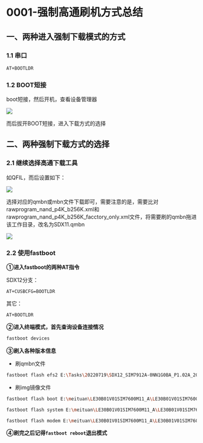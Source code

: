 # 0001-强制高通刷机方式总结

## 一、两种进入强制下载模式的方式

### 1.1 串口

```bash
AT+BOOTLDR
```

### 1.2 BOOT短接

boot短接，然后开机，查看设备管理器

![](https://wjx-pic.oss-cn-hangzhou.aliyuncs.com/images/%E5%B1%8F%E5%B9%95%E6%88%AA%E5%9B%BE%202022-07-20%20090512.png)

而后拔开BOOT短接，进入下载方式的选择

## 二、两种强制下载方式的选择

### 2.1 继续选择高通下载工具

如QFIL，而后设置如下：

![](https://wjx-pic.oss-cn-hangzhou.aliyuncs.com/images/%E5%B1%8F%E5%B9%95%E6%88%AA%E5%9B%BE%202022-07-20%20090754.png)

选择对应的qmbn或mbn文件下载即可，需要注意的是，需要比对rawprogram_nand_p4K_b256K.xml和rawprogram_nand_p4K_b256K_facctory_only.xml文件，将需要刷的qmbn拖进该工作目录，改名为SDX11.qmbn

![](https://wjx-pic.oss-cn-hangzhou.aliyuncs.com/images/%E5%B1%8F%E5%B9%95%E6%88%AA%E5%9B%BE%202022-07-20%20090958.png)

### 2.2 使用fastboot

**①进入fastboot的两种AT指令**

SDX12分支：

`AT+CUSBCFG=BOOTLDR`

其它：

`AT+BOOTLDR`

**②进入终端模式，首先查询设备连接情况**

```bash
fastboot devices
```

**③刷入各种版本信息**

- 刷qmbn文件

```bash
fastboot flash efs2 E:\Tasks\20220719\SDX12_SIM7912A-0NN1G0BA_P1.02A_20220527.qmbn
```

- 刷img镜像文件

```bash
fastboot flash boot E:\meituan\LE30B01V01SIM7600M11_A\LE30B01V01SIM7600M11_A\boot.img
```

```bash
fastboot flash system E:\meituan\LE30B01V01SIM7600M11_A\LE30B01V01SIM7600M11_A\system.img
```

```bash
fastboot flash modem E:\meituan\LE30B01V01SIM7600M11_A\LE30B01V01SIM7600M11_A\modem.img
```

**④刷完之后记得`fastboot reboot`退出模式**
